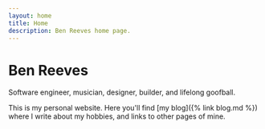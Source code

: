 ```yaml
---
layout: home
title: Home
description: Ben Reeves home page.
---
```


# Ben Reeves

Software engineer, musician, designer, builder, and lifelong goofball.

This is my personal website. Here you'll find [my blog]({% link blog.md %}) where
I write about my hobbies, and links to other pages of mine.
